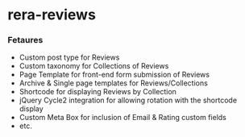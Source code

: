 # rera-reviews

### Fetaures
* Custom post type for Reviews
* Custom taxonomy for Collections of Reviews
* Page Template for front-end form submission of Reviews
* Archive & Single page templates for Reviews/Collections
* Shortcode for displaying Reviews by Collection
* jQuery Cycle2 integration for allowing rotation with the shortcode display
* Custom Meta Box for inclusion of Email & Rating custom fields
* etc.
